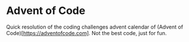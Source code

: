 # Advent of Code

Quick resolution of the coding challenges advent calendar of (Advent of Code)[https://adventofcode.com]. Not the best code, just for fun.